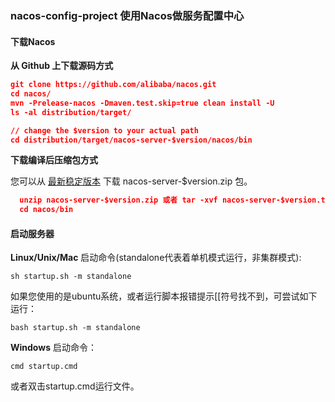 ### nacos-config-project 使用Nacos做服务配置中心


#### 下载Nacos

**从 Github 上下载源码方式**
```json
git clone https://github.com/alibaba/nacos.git
cd nacos/
mvn -Prelease-nacos -Dmaven.test.skip=true clean install -U  
ls -al distribution/target/

// change the $version to your actual path
cd distribution/target/nacos-server-$version/nacos/bin
```
**下载编译后压缩包方式**

您可以从 <a href="https://github.com/alibaba/nacos/releases">最新稳定版本</a> 下载 nacos-server-$version.zip 包。
```json
  unzip nacos-server-$version.zip 或者 tar -xvf nacos-server-$version.tar.gz
  cd nacos/bin
```
#### 启动服务器

**Linux/Unix/Mac**
启动命令(standalone代表着单机模式运行，非集群模式):

`sh startup.sh -m standalone`

如果您使用的是ubuntu系统，或者运行脚本报错提示[[符号找不到，可尝试如下运行：

`bash startup.sh -m standalone`

**Windows**
启动命令：

`cmd startup.cmd`

或者双击startup.cmd运行文件。

